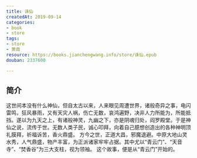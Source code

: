 ```yaml
---
title: 诛仙
createdAt: 2019-09-14
categories: 
- book
- store
tags: 
- store
- 箫鼎
resource: https://books.jianchengwang.info/store/诛仙.epub
douban: 2337600

---
```


## 简介

这世间本没有什么神仙，但自太古以来，人来眼见周遭世界，诸般奇异之事，电闪雷鸣，狂风暴雨，又有天灾人祸，伤亡无数，哀鸿遍野，决非人力所能为，所能抵挡。遂以为九天之上，有诸般神灵，九幽之下，亦是阴魂归处，阎罗殿堂。于是神仙之说，流传于世。无数人类子民，诚心叩拜，向着自己臆想创造出的各种神明顶礼膜拜，祈福诉苦，香火鼎盛。 方今之世，正道大昌，邪魔退避。中原大地山灵水秀，人气鼎盛，物产丰富，为正派诸家牢牢占据。其中尤以“青云门”、“天音寺”、“焚香谷”为三大支柱，视为领袖。 这个故事，便是从“青云门”开始的。

